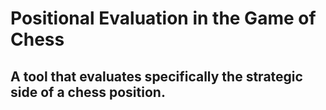 # Positional Evaluation in the Game of Chess

## A tool that evaluates specifically the strategic side of a chess position.
